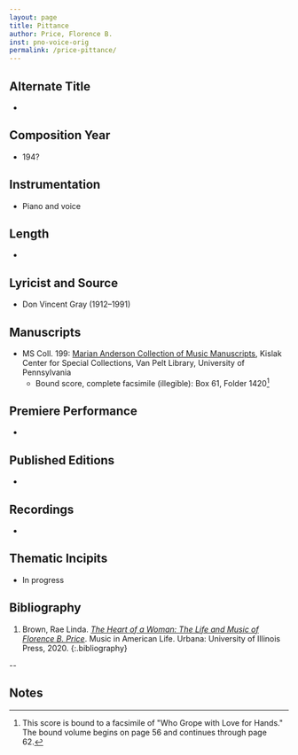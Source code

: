 ```yaml
---
layout: page
title: Pittance
author: Price, Florence B.
inst: pno-voice-orig
permalink: /price-pittance/
---
```


## Alternate Title
- 

## Composition Year
- 194?

## Instrumentation
- Piano and voice

## Length
- 

## Lyricist and Source
- Don Vincent Gray (1912&ndash;1991)

## Manuscripts
- MS Coll. 199: <a href="https://www.library.upenn.edu/detail/collection/marian-anderson-collection" target="_blank">Marian Anderson Collection of Music Manuscripts</a>, Kislak Center for Special Collections, Van Pelt Library, University of Pennsylvania
    * Bound score, complete facsimile (illegible): Box 61, Folder 1420[^fn1]

## Premiere Performance
- 

## Published Editions
- 

## Recordings
- 

## Thematic Incipits
- In progress

## Bibliography
1. Brown, Rae Linda. <a href="https://www.worldcat.org/title/1122800180" target="_blank">*The Heart of a Woman: The Life and Music of Florence B. Price*</a>. Music in American Life. Urbana: University of Illinois Press, 2020.
{:.bibliography}

--

## Notes
[^fn1]: This score is bound to a facsimile of "Who Grope with Love for Hands." The bound volume begins on page 56 and continues through page 62.
